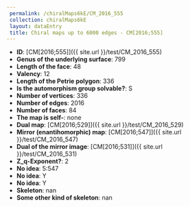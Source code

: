 ```yaml
--- 
 permalink: /chiralMaps6kE/CM_2016_555 
 collection: chiralMaps6kE
 layout: dataEntry
 title: Chiral maps up to 6000 edges - CM[2016;555]
---
```


- **ID**: [CM[2016;555]]({{ site.url }}/test/CM_2016_555)
- **Genus of the underlying surface**: 799
- **Length of the face**: 48
- **Valency**: 12
- **Length of the Petrie polygon**: 336
- **Is the automorphism group solvable?**: S
- **Number of vertices**: 336
- **Number of edges**: 2016
- **Number of faces**: 84
- **The map is self-**: none
- **Dual map**: [CM[2016;529]]({{ site.url }}/test/CM_2016_529)
- **Mirror (enantihomorphic) map**: [CM[2016;547]]({{ site.url }}/test/CM_2016_547)
- **Dual of the mirror image**: [CM[2016;531]]({{ site.url }}/test/CM_2016_531)
- **Z_q-Exponent?**: 2
- **No idea**:  5:547
- **No idea**: Y
- **No idea**: Y
- **Skeleton**: nan
- **Some other kind of skeleton**: nan
